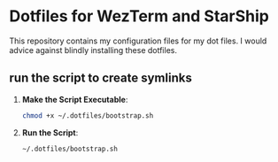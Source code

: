 # Dotfiles for WezTerm and StarShip

This repository contains my configuration files for my dot files.
I would advice against blindly installing these dotfiles.

## run the script to create symlinks

1. **Make the Script Executable**:
   ```sh
   chmod +x ~/.dotfiles/bootstrap.sh
   ```

2. **Run the Script**:
   ```sh
   ~/.dotfiles/bootstrap.sh
   ```

